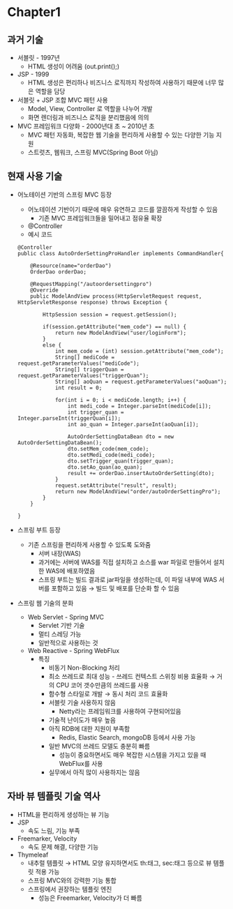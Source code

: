 # Chapter1
## 과거 기술

- 서블릿 - 1997년
    - HTML 생성이 어려움 (out.print();)
- JSP - 1999
    - HTML 생성은 편리하나 비즈니스 로직까지 작성하여 사용하기 때문에 너무 많은 역할을 담당
- 서블릿 + JSP 조합 MVC 패턴 사용
    - Model, View, Controller 로 역할을 나누어 개발
    - 화면 렌더링과 비즈니스 로직을 분리했음에 의의
- MVC 프레임워크 다양화  - 2000년대 초 ~ 2010년 초
    - MVC 패턴 자동화, 복잡한 웹 기술을 편리하게 사용할 수 있는 다양한 기능 지원
    - 스트럿츠, 웹워크, 스프링 MVC(Spring Boot 아님)

## 현재 사용 기술

- 어노테이션 기반의 스프링 MVC 등장
    - 어노테이션 기반이기 때문에 매우 유연하고 코드를 깔끔하게 작성할 수 있음
      - 기존 MVC 프레임워크들을 밀어내고 점유율 확장
    - @Controller
    - 예시 코드
    
    ```
    @Controller
    public class AutoOrderSettingProHandler implements CommandHandler{
    
    	@Resource(name="orderDao")
    	OrderDao orderDao;
    	
    	@RequestMapping("/autoordersettingpro")
    	@Override
    	public ModelAndView process(HttpServletRequest request, HttpServletResponse response) throws Exception {
    
    		HttpSession session = request.getSession();
    		
    		if(session.getAttribute("mem_code") == null) {
    			return new ModelAndView("user/loginForm");
    		}
    		else {
    			int mem_code = (int) session.getAttribute("mem_code");
    			String[] mediCode = request.getParameterValues("mediCode");
    			String[] triggerQuan = request.getParameterValues("triggerQuan");
    			String[] aoQuan = request.getParameterValues("aoQuan");
    			int result = 0;
    			
    			for(int i = 0; i < mediCode.length; i++) {
    				int medi_code = Integer.parseInt(mediCode[i]);
    				int trigger_quan = Integer.parseInt(triggerQuan[i]);
    				int ao_quan = Integer.parseInt(aoQuan[i]);
    				
    				AutoOrderSettingDataBean dto = new AutoOrderSettingDataBean();
    				dto.setMem_code(mem_code);
    				dto.setMedi_code(medi_code);
    				dto.setTrigger_quan(trigger_quan);
    				dto.setAo_quan(ao_quan);
    				result += orderDao.insertAutoOrderSetting(dto);
    			}
    			request.setAttribute("result", result);
    			return new ModelAndView("order/autoOrderSettingPro");
    		}
    	}
    
    }
    ```
    
    
- 스프링 부트 등장
    - 기존 스프링을 편리하게 사용할 수 있도록 도와줌
        - 서버 내장(WAS)
        - 과거에는 서버에 WAS를 직접 설치하고 소스를 war 파일로 만들어서 설치한 WAS에 배포하였음
        - 스프링 부트는 빌드 결과로 jar파일을 생성하는데, 이 파일 내부에 WAS 서버를 포함하고 있음 → 빌드 및 배포를 단순화 할 수 있음
- 스프링 웹 기술의 분화
    - Web Servlet - Spring MVC
        - Servlet 기반 기술
        - 멀티 스레딩 가능
        - 일반적으로 사용하는 것
    - Web Reactive - Spring WebFlux
        - 특징
            - 비동기 Non-Blocking 처리
            - 최소 쓰레드로 최대 성능 - 쓰레드 컨텍스트 스위칭 비용 효율화 → 거의 CPU 코어 갯수만큼의 쓰레드를 사용
            - 함수형 스타일로 개발 → 동시 처리 코드 효율화
            - 서블릿 기술 사용하지 않음
                - Netty라는 프레임워크를 사용하여 구현되어있음
            - 기술적 난이도가 매우 높음
            - 아직 RDB에 대한 지원이 부족함
                - Redis, Elastic Search, mongoDB 등에서 사용 가능
            - 일반 MVC의 쓰레드 모델도 충분히 빠름
                - 성능이 중요하면서도 매우 복잡한 시스템을 가지고 있을 때 WebFlux를 사용
            - 실무에서 아직 많이 사용하지는 않음

## 자바 뷰 템플릿 기술 역사

- HTML을 편리하게 생성하는 뷰 기능
- JSP
    - 속도 느림, 기능 부족
- Freemarker, Velocity
    - 속도 문제 해결, 다양한 기능
- Thymeleaf
    - 내추럴 템플릿 → HTML 모양 유지하면서도 th:태그, sec:태그 등으로 뷰 템플릿 적용 가능
    - 스프링 MVC와의 강력한 기능 통합
    - 스프링에서 권장하는 템플릿 엔진
        - 성능은 Freemarker, Velocity가 더 빠름